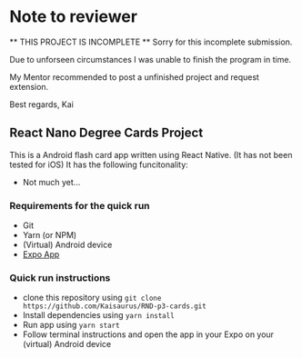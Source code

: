 # Note to reviewer
** THIS PROJECT IS INCOMPLETE **
Sorry for this incomplete submission.

Due to unforseen circumstances I was unable to finish the program in time.

My Mentor recommended to post a unfinished project and request extension.

Best regards, Kai

## React Nano Degree Cards Project

This is a Android flash card app written using React Native.
(It has not been tested for iOS)
It has the following funcitonality:
* Not much yet...

### Requirements for the quick run
* Git
* Yarn (or NPM)
* (Virtual) Android device
* [Expo App](https://play.google.com/store/apps/details?id=host.exp.exponent&hl=en)

### Quick run instructions
* clone this repository using `git clone https://github.com/Kaisaurus/RND-p3-cards.git`
* Install dependencies using `yarn install`
* Run app using `yarn start`
* Follow terminal instructions and open the app in your Expo on your (virtual) Android device